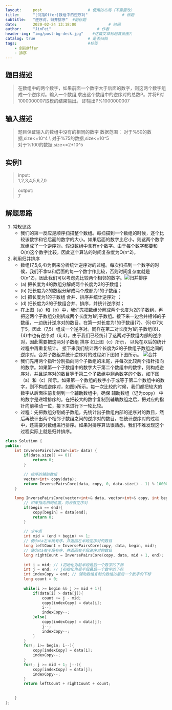 ```yaml
---
layout:     post                    # 使用的布局（不需要改） 
title:      "[剑指Offer]数组中的逆序对"               # 标题  
subtitle:   "逆序对、归并排序"  #副标题 
date:       2020-02-24 13:18:00              # 时间 
author:     "JinFei"                    # 作者 
header-img: "img/post-bg-desk.jpg"    #这篇文章标题背景图片 
catalog: true                       # 是否归档 
tags:                               #标签     
    - 剑指Offer 
    - 排序
---
```


## 题目描述
> 在数组中的两个数字，如果前面一个数字大于后面的数字，则这两个数字组成一个逆序对。输入一个数组,求出这个数组中的逆序对的总数P。并将P对1000000007取模的结果输出。 即输出P%1000000007

## 输入描述
> 题目保证输入的数组中没有的相同的数字
数据范围：
	对于%50的数据,size<=10^4 \ 
	对于%75的数据,size<=10^5 \
	对于%100的数据,size<=2*10^5

## 实例1
> input: \
	1,2,3,4,5,6,7,0
	
> output: \
	7

## 解题思路
1. 常规思路
	- 我们的第一反应是顺序扫描整个数组。每扫描到一个数组的时候，逐个比较该数字和它后面的数字的大小。如果后面的数字比它小，则这两个数字就组成了一个逆序对。假设数组中含有n个数字。由于每个数字都要和O(n)这个数字比较，因此这个算法的时间复杂度为O(n^2)。
2. 利用归并排序 
	- 数组{7,5,6,4}为例来分析统计逆序对的过程。每次扫描到一个数字的时候，我们不拿ta和后面的每一个数字作比较，否则时间复杂度就是O(n^2)，因此我们可以考虑先比较两个相邻的数字。![归并排序](https://uploadfiles.nowcoder.com/files/20180504/7491640_1525400721676_20170710223428592)
	- (a) 把长度为4的数组分解成两个长度为2的子数组；
	- (b) 把长度为2的数组分解成两个成都为1的子数组；
	- (c) 把长度为1的子数组 合并、排序并统计逆序对 ；
	- (d) 把长度为2的子数组合并、排序，并统计逆序对；
	- 在上图（a）和（b）中，我们先把数组分解成两个长度为2的子数组，再把这两个子数组分别拆成两个长度为1的子数组。接下来一边合并相邻的子数组，一边统计逆序对的数目。在第一对长度为1的子数组{7}、{5}中7大于5，因此（7,5）组成一个逆序对。同样在第二对长度为1的子数组{6}、{4}中也有逆序对（6,4）。由于我们已经统计了这两对子数组内部的逆序对，因此需要把这两对子数组 排序 如上图（c）所示， 以免在以后的统计过程中再重复统计。
接下来我们统计两个长度为2的子数组子数组之间的逆序对。合并子数组并统计逆序对的过程如下图如下图所示。 ![合并](https://uploadfiles.nowcoder.com/files/20170711/7491640_1499735690500_20170711085550783)
	- 我们先用两个指针分别指向两个子数组的末尾，并每次比较两个指针指向的数字。如果第一个子数组中的数字大于第二个数组中的数字，则构成逆序对，并且逆序对的数目等于第二个子数组中剩余数字的个数，如下图（a）和（c）所示。如果第一个数组的数字小于或等于第二个数组中的数字，则不构成逆序对，如图b所示。每一次比较的时候，我们都把较大的数字从后面往前复制到一个辅助数组中，确保 辅助数组（记为copy） 中的数字是递增排序的。在把较大的数字复制到辅助数组之后，把对应的指针向前移动一位，接下来进行下一轮比较。
	- 过程：先把数组分割成子数组，先统计出子数组内部的逆序对的数目，然后再统计出两个相邻子数组之间的逆序对的数目。在统计逆序对的过程中，还需要对数组进行排序。如果对排序算法很熟悉，我们不难发现这个过程实际上就是归并排序。
```C++
class Solution {
public:
    int InversePairs(vector<int> data) {
        if(data.size() == 0){
            return 0;
        }
        
        // 排序的辅助数组
        vector<int> copy(data);
        return InversePairsCore(data, copy, 0, data.size() - 1) % 1000000007;
    }
    
    long InversePairsCore(vector<int>& data, vector<int>& copy, int begin, int end){
        // 如果指向相同位置，则没有逆序对
        if(begin == end){
            copy[begin] = data[end];
            return 0;
        }
        
        // 求中点
        int mid = (end + begin) >> 1;
        // 使data左半段有序，并返回左半段逆序对的数目
        long leftCount = InversePairsCore(copy, data, begin, mid);
        // 使data右半段有序，并返回右半段逆序对的数目
        long rightCount = InversePairsCore(copy, data, mid + 1, end);
        
        int i = mid; // i初始化为前半段最后一个数字的下标
        int j = end; // j初始化为后半段最后一个数字的下标
        int indexCopy = end; // 辅助数组复制的数组的最后一个数字的下标
        long count = 0;
        
        while(i >= begin && j >= mid + 1){
            if(data[i] > data[j]){
                count += j - mid;
                copy[indexCopy] = data[i];
                i--;
                indexCopy--;
            }else{
                copy[indexCopy] = data[j];
                j--;
                indexCopy--;
            }
        }
        for(; i>= begin; i--){
            copy[indexCopy] = data[i];
            indexCopy--;
        }
        for(; j >= mid + 1; j--){
            copy[indexCopy] = data[j];
            indexCopy--;
        }
        return leftCount + rightCount + count;
        
       
    }
};
```

  